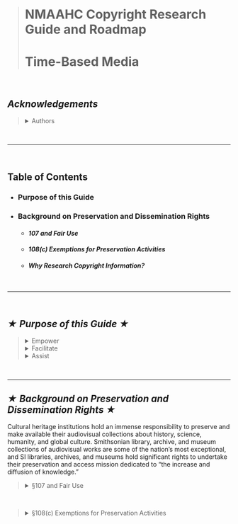<style>
  code {
    white-space : pre-wrap !important;
    word-break: break-word;
  }
</style>

># NMAAHC Copyright Research Guide and Roadmap
># Time-Based Media  

<br/>

## *Acknowledgements* 
<blockquote>
<details><summary>Authors</summary>   

 - #### These guidelines were written by Walter Forsberg, NMAAHC Contract Consultant, and Bleakley McDowell, NMAAHC Media Archivist & Conservator.
</details>
</blockquote>
<br/>

---
<br/>

## **Table of Contents**

- ### Purpose of this Guide
- ### Background on Preservation and Dissemination Rights
    - #### *107 and Fair Use*
    - #### *108(c) Exemptions for Preservation Activities*
    - #### *Why Research Copyright Information?*
</details>
<br/>

---
<br>

## *★ Purpose of this Guide ★*
<blockquote>

<details><summary>Empower</summary><blockquote> 
To empower users to find contact persons and entities from whom rights and licensing permissions may be obtained for reuse and exhibition of audiovisual works.</blockquote>
</details>

<details><summary>Facilitate</summary><blockquote> 
To facilitate discovery of rights and licensing background information about specific works, so that users can optimally negotiate use licenses and contracts.</blockquote>
</details>

<details><summary>Assist</summary><blockquote> 
To assist museum patrons and third-party members of the public who may wish to license or re-use preserved and/or digitized museum audiovisual collections.</blockquote>
</details>
</blockquote>
<br/>

---

## *★ Background on Preservation and Dissemination Rights ★*
Cultural heritage institutions hold an immense responsibility to preserve and make available their audiovisual collections about history, science, humanity, and global culture. Smithsonian library, archive, and museum collections of audiovisual works are some of the nation’s most exceptional, and SI libraries, archives, and museums hold significant rights to undertake their preservation and access mission dedicated to “the increase and diffusion of knowledge.”<br/>


<blockquote><details><summary>§107 and Fair Use</summary><blockquote><br/>
§107 of the U.S. Copyright Law provides specific rights for unauthorized, and otherwise infringing, copy-making and use of copyright material for various purposes. These prescribed ‘Fair Uses’ are legally case-dependent and subject to a situational four factor test, however preservation of audiovisual materials under §107 has long been an explicit exemption endorsed by Congress. As H.R. Rep. 94-1476 at 73, under the heading “Reproduction and uses for other purposes,” states:

    “A problem of particular urgency is that of preserving for posterity prints of motion pictures made before 1942. Aside from the deplorable fact that in a great many cases the only existing copy of a film has been deliberately destroyed, those that remain are in immediate danger of disintegration; they were printed on film stock with a nitrate base that will inevitably decompose in time. The efforts of the Library of Congress, the American Film Institute, and other organizations to rescue and preserve this irreplaceable contribution to our cultural life are to be applauded, and the making of duplicate copies for purposes of archival preservation certainly falls within the scope of "fair use".” ^^
</blockquote>
 <blockquote><blockquote><blockquote><blockquote><details>
<summary>^^</summary>
H.R. Rep. 94-1476 at 73. Accessible via the U.S. Copyright Office at: https://www.copyright.gov/history/law/clrev_94-1476.pdf
</details></blockquote></blockquote></blockquote>
<br/>
While this 1976 citation specifically employs nitrate film preservation to make its point about the importance and Fair Use eligibility of audiovisual “archival preservation,” the Smithsonian’s status as a non-profit educational institution plays an additional and critically favorable role in §107’s exempting of non-commercial and educational copy-making purposes in its four-factor test. In spite of these realities, a 2010 report commissioned by the National Recording Preservation Board of the Library of Congress articulates timidity among some persons and institutions at invoking §107 rights for preservation and dissemination:

     “While fair use is frequently invoked, there is little case law interpreting its application to specific situations. Some archivists believe the lack of applicable case law discourages institutional general counsels from authorizing preservation and access programs on the basis of fair use.” ^^
</blockquote>
 <blockquote><blockquote><blockquote><blockquote><details>
<summary>^^</summary>
The State of Recorded Sound Preservation in the United States: A National Legacy at Risk in the Digital Age, (Washington, DC: Council on Library and Information Resources and the Library of Congress, 2010), 127. https://www.clir.org/wp-content/uploads/sites/6/pub148.pdf</details></blockquote></blockquote></blockquote>
<br/>
(The same The State of Recorded Sound Preservation in the United States: A National Legacy at Risk in the Digital Age publication provides a summary overview of §107, §108, and §110 rights as they pertain to audiovisual preservation. For further research, the U.S. Copyright Office’s Fair Use Index, available via https://www.copyright.gov/fair-use/, provides a useful up-to-date summary of case law and litigation summaries that involve Fair Use defenses.)
</blockquote></blockquote>
<br/>

<blockquote><details><summary>§108(c) Exemptions for Preservation Activities</summary><blockquote><br/>



